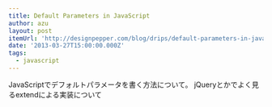 ```yaml
---
title: Default Parameters in JavaScript
author: azu
layout: post
itemUrl: 'http://designpepper.com/blog/drips/default-parameters-in-javascript'
date: '2013-03-27T15:00:00.000Z'
tags:
  - javascript
---
```

JavaScriptでデフォルトパラメータを書く方法について。
jQueryとかでよく見るextendによる実装について
